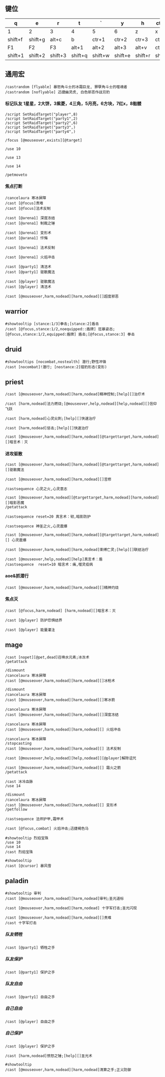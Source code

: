 ## 键位
|q|e|r|t|`|y|h|ctr+q|alt+q|qlt+e|alt+r|caps|
|-|-|-|-|-|-|-|-|-|-|-|-|
|1|2|3|4|5|6|z|x|c|v|f|g|
|shift+f|shift+g|alt+c|b|ctr+1|ctr+2|ctr+3|ctr+4|alt+x||||
|F1|F2|F3|alt+1|alt+2|alt+3|alt+v|ctr+w|ctr+e|ctr+r|``|``|
|shift+1|shift+2|shift+3|shift+q|shift+w|shift+e|shift+r|shift+t|shift+z|shift+x|shift+v|alt+f|
## 通用宏
```
/castrandom [flyable] 暴怒角斗士的冰霜巨龙, 罪孽角斗士的噬魂者
/castrandom [noflyable] 迅捷幽灵虎, 白色邪恶作战刃豹
```
#### 标记队友 1星星，2大饼，3紫菱，4三角，5月亮，6方块，7红x，8骷髅
```
/script SetRaidTarget("player",8)
/script SetRaidTarget("party1",2)
/script SetRaidTarget("party2",6)
/script SetRaidTarget("party3",)
/script SetRaidTarget("party4",)
```
```
/focus [@mouseover,exists][@target]
```
```
/use 10
```
```
/use 13
```
```
/use 14
```
```
/petmoveto
```
#### 焦点打断
```
/cancelaura 寒冰屏障
/cast [@focus]责难
/cast [@focus]法术反制
```
```
/cast [@arena1] 深度冻结
/cast [@arena1] 制裁之锤
```
```
/cast [@arena1] 变形术
/cast [@arana1] 忏悔
```
```
/cast [@arena1] 法术反制
```
```
/cast [@arena1] 火焰冲击
```
```
/cast [@party1] 清洁术
/cast [@party1] 驱散魔法
```
```
/cast [@player] 驱散魔法
/cast [@player] 清洁术
```
```
/cast [@mouseover,harm,nodead][harm,nodead][]超度邪恶
```
## warrior
```
#showtooltip [stance:1/3]拳击;[stance:2]盾击
/cast [@focus,stance:1/2,noequipped::盾牌] 狂暴姿态;[@focus,stance:1/2,equipped:盾牌] 盾击;[@focus,stance:3] 拳击
```
## druid
```
#showtooltips [nocombat,nostealth] 潜行;野性冲锋
/cast [nocombat]!潜行; [nostance:2]猎豹形态(变形)
```
## priest
```
/cast [@mouseover,harm,nodead][harm,nodead]精神控制;[help][]治疗术
```
```
/cast [harm,nodead]法力燃烧;[@mouseover,help,nodead][help,nodead][]信仰飞跃
```
```
/cast [harm,nodead]心灵尖刺;[help][]快速治疗
```
```
/cast [harm,nodead]惩击;[help][]快速治疗
```
```
/cast [@mouseover,harm,nodead][harm,nodead][@targettarget,harm,nodead][]暗言术：灭
```
#### 进攻驱散
```
/cast [@mouseover,harm,nodead][harm,nodead][@targettarget,harm,nodead][]驱散魔法
```
```
/cast [@mouseover,harm,nodead][harm,nodead][]苦修
```
```
/castsequence 心灵之火,心灵意志
```
```
/cast [@mouseover,harm,nodead][@targettarget,harm,nodead][harm,nodead][]暗影恶魔
/petattack
```
```
/castsequence reset=20 真言术：韧,暗影防护
```
```
/castsequence 神圣之火,心灵震爆
```
```
/cast [@mouseover,harm,nodead][harm,nodead][@targettarget,harm,nodead][] 心灵震爆
```
```
/cast [@mouseover,harm,nodead][harm,nodead]束缚亡灵;[help][]联结治疗
```
```
/cast [@mouseover,help,nodead][help]真言术：盾
/castsequence  reset=10 暗言术：痛,噬灵疫病
```
#### aoe&抓潜行
```
/cast [@mouseover,harm,nodead][harm,nodead][]精神灼烧
```
#### 焦点灭
```
/cast [@focus,harm,nodead] [harm,nodead][]暗言术：灭
```
```
/cast [@player] 防护恐惧结界
```
```
/cast [@player] 能量灌注
```
## mage
```
/cast [nopet][@pet,dead]召唤水元素;冰冻术
/petattack
```
```
/dismount
/cancelaura 寒冰屏障
/cast [@mouseover,harm,nodead][harm,nodead][]冰枪术
```
```
/dismount
/cancelaura 寒冰屏障
/cast [@mouseover,harm,nodead][harm,nodead][]寒冰箭
```
```
/cancelaura 寒冰屏障
/cast [@mouseover,harm,nodead][harm,nodead][]深度冻结
```
```
/cancelaura 寒冰屏障
/cast [@mouseover,harm,nodead][harm,nodead][] 火焰冲击
```
```
/cancelaura 寒冰屏障
/stopcasting
/cast [@mouseover,harm,nodead][harm,nodead][] 法术反制
```
```
/cast [@mouseover,help,nodead][help,nodead]][@player]解除诅咒
```
```
/cast [@mouseover,harm,nodead][harm,nodead][] 霜火之箭
/petattack
```
```
/cast 冰冷血脉
/use 14
```
```
/dismount
/cancelaura 寒冰屏障
/cast [@mouseover,harm,nodead][harm,nodead][] 变形术
/petfollow
```
```
/castsequence 法师护甲,霜甲术
```
```
/cast [@focus,combat] 火焰冲击;迅捷褐色马
```
```
#showtooltip 烈焰宝珠
/use 10 
/use 14
/cast 烈焰宝珠
```
```
#showtooltip 
/cast [@cursor] 暴风雪
```
## paladin
```
#showtooltip 审判
/cast [@mouseover,harm,nodead][harm,nodead]审判;圣光道标
```
```
/cast [@mouseover,harm,nodead][harm,nodead] 十字军打击;圣光闪现
```
```
/cast [@mouseover,harm,nodead][harm,nodead][]责难
/cast 十字军打击
```
##### 队友牺牲
```
/cast [@party1] 牺牲之手
```
##### 队友保护
```
/cast [@party1] 保护之手
```
##### 队友自由
```
/cast [@party1] 自由之手
```
##### 自己自由
```
/cast [@player] 自由之手
```
##### 自己保护
```
/cast [@player] 保护之手
```
```
/cast [harm,nodead]愤怒之锤;[help][]圣光术
```
```
#showtooltip 
/cast [@mouseover,harm,nodead][harm,nodead]清算之手;正义防御
```




